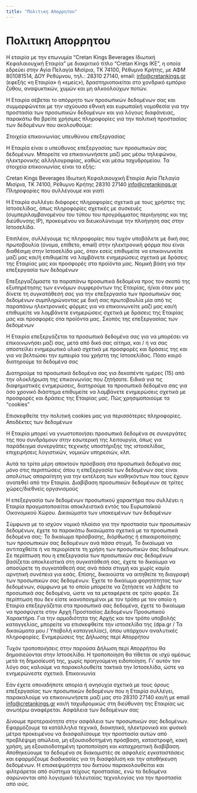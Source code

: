 ```yaml
---
title: "Πολιτικη Απορρητου"
---
```

# Πολιτικη Απορρητου

H εταιρία με την επωνυμία “Cretan Kings Beverages Ιδιωτική Κεφαλαιουχική Εταιρία” με διακριτικό τίτλο “Cretan Kings IKE”, η οποία εδρεύει στην Αγία Πελαγία Μισίρια, ΤΚ 74100, Ρέθυμνο Κρήτης, με ΑΦΜ 801081514, ΔΟΥ Ρεθύμνου, τηλ.: 28310 27140, email: info@cretankings.gr (εφεξής «η Εταιρία» ή «εμείς»), δραστηριοποιείται στο χονδρικό εμπόριο ζύθου, αναψυκτικών, χυμών και μη αλκοολούχων ποτών.

Η Εταιρία σέβεται το απόρρητο των προσωπικών δεδομένων σας και συμμορφώνεται με την ισχύουσα εθνική και ευρωπαϊκή νομοθεσία για την προστασία των προσωπικών δεδομένων και για λόγους διαφάνειας, παρακάτω θα βρείτε χρήσιμες πληροφορίες για την πολιτική προστασίας των δεδομένων που ακολουθούμε:

Στοιχεία επικοινωνίας υπευθύνου επεξεργασίας

Η Εταιρία είναι ο υπεύθυνος επεξεργασίας των προσωπικών σας δεδομένων. Μπορείτε να επικοινωνήσετε μαζί μας μέσω τηλεφώνου, ηλεκτρονικής αλληλογραφίας, καθώς και μέσω ταχυδρομείου. Τα στοιχεία επικοινωνίας είναι τα εξής:

Cretan Kings Beverages Ιδιωτική Κεφαλαιουχική Εταιρία
Αγία Πελαγία Μισίρια, ΤΚ 74100, Ρέθυμνο Κρήτης
28310 27140
info@cretankings.gr
Πληροφορίες που συλλέγουμε και γιατί

Η Εταιρία συλλέγει διάφορες πληροφορίες σχετικά με τους χρήστες της Ιστοσελίδας, όπως πληροφορίες σχετικές με συσκευές (συμπεριλαμβανομένου του τύπου του προγράμματος περιήγησης και της διεύθυνσης IP), προκειμένου να διευκολύνουμε την πλοήγηση σας στην Ιστοσελίδα.

Επιπλέον, συλλέγουμε τις πληροφορίες που τυχόν υποβάλετε με δική σας πρωτοβουλία (όνομα, επίθετο, email) στην ηλεκτρονική φόρμα που είναι διαθέσιμη στην Ιστοσελίδα μας, όταν εσείς επιθυμείτε να επικοινωνείτε μαζί μας και/ή επιθυμείτε να λαμβάνετε ενημερώσεις σχετικά με δράσεις της Εταιρίας μας και προσφορές στα προϊόντα μας.
Νομική βάση για την επεξεργασία των δεδομένων

Επεξεργαζόμαστε τα παραπάνω προσωπικά δεδομένα προς τον σκοπό της εξυπηρέτησης των εννόμων συμφερόντων της Εταιρίας, ή/και όταν μας δίνετε τη συγκατάθεσή σας για την επεξεργασία των προσωπικών σας δεδομένων συμπληρώνοντας με δική σας πρωτοβουλία μία από τις παραπάνω ηλεκτρονικές φόρμες για να επικοινωνείτε μαζί μας και/ή επιθυμείτε να λαμβάνετε ενημερώσεις σχετικά με δράσεις της Εταιρίας μας και προσφορές στα προϊόντα μας.
Σκοπός της επεξεργασίας των δεδομένων

Η Εταιρία επεξεργάζεται τα προσωπικά δεδομένα σας για να μπορέσει να επικοινωνήσει μαζί σας, μετά από δικό σας αίτημα, και / ή να σας αποστείλει ενημερωτικό υλικό σχετικά με προσφορές και δράσεις της και για να βελτιώσει την εμπειρία του χρήστη της Ιστοσελίδας.
Πόσο καιρό διατηρούμε τα δεδομένα σας

Διατηρούμε τα προσωπικά δεδομένα σας για δεκαπέντε ημέρες (15) από την ολοκλήρωση της επικοινωνίας που ζητήσατε. Ειδικά για τις διαφημιστικές ενημερώσεις, διατηρούμε τα προσωπικά δεδομένα σας για όσο χρονικό διάστημα επιθυμείτε να λαμβάνετε ενημερώσεις σχετικά με προσφορές και δράσεις της Εταιρίας μας.
Πώς χρησιμοποιούμε τα “cookies”

Επισκεφθείτε την πολιτική cookies μας για περισσότερες πληροφορίες.
Αποδέκτες των δεδομένων

Η Εταιρία μπορεί να γνωστοποιήσει προσωπικά δεδομένα σε συνεργάτες της που συνδράμουν στην εσωτερική της λειτουργία, όπως για παράδειγμα συνεργάτες τεχνικής υποστήριξης της ιστοσελίδας, επιχειρήσεις λογιστικών, νομικών υπηρεσιών, κλπ.

Αυτά τα τρίτα μέρη αποκτούν πρόσβαση στα προσωπικά δεδομένα σας μόνο στις περιπτώσεις όπου η επεξεργασία των δεδομένων σας είναι απολύτως απαραίτητη για την εκτέλεση των καθηκόντων που τους έχουν ανατεθεί από την Εταιρία.
Διαβίβαση προσωπικών δεδομένων σε τρίτες χώρες/διεθνείς οργανισμούς

Η επεξεργασία των δεδομένων προσωπικού χαρακτήρα που συλλέγει η Εταιρία πραγματοποιείται αποκλειστικά εντός του Ευρωπαϊκού Οικονομικού Χώρου.
Δικαιώματα των υποκειμένων των δεδομένων

Σύμφωνα με το ισχύον νομικό πλαίσιο για την προστασία των προσωπικών δεδομένων, έχετε τα παρακάτω δικαιώματα σχετικά με τα προσωπικά δεδομένα σας:
    Το δικαίωμα πρόσβασης, διόρθωσης ή επικαιροποίησης των προσωπικών σας δεδομένων ανά πάσα στιγμή.
    Το δικαίωμα να αντιταχθείτε ή να περιορίσετε τη χρήση των προσωπικών σας δεδομένων.
    Σε περίπτωση που η επεξεργασία των προσωπικών σας δεδομένων βασίζεται αποκλειστικά στη συγκατάθεσή σας, έχετε το δικαίωμα να αποσύρετε τη συγκατάθεσή σας ανά πάσα στιγμή και χωρίς καμία αρνητική συνέπεια για εσάς.
    Επίσης, δικαιούστε να αιτηθείτε τη διαγραφή των προσωπικών σας δεδομένων.
    Έχετε το δικαίωμα φορητότητας των δεδομένων, σύμφωνα με το οποίο μπορείτε να ζητήσετε να λάβετε τα προσωπικά σας δεδομένα, ώστε να τα μεταφέρετε σε τρίτο φορέα.
    Σε περίπτωση που δεν είστε ικανοποιημένοι με τον τρόπο με τον οποίο η Εταιρία επεξεργάζεται στα προσωπικά σας δεδομένα, έχετε το δικαίωμα να προσφύγετε στην Αρχή Προστασίας Δεδομένων Προσωπικού Χαρακτήρα. Για την αρμοδιότητα της Αρχής και τον τρόπο υποβολής καταγγελίας, μπορείτε να επισκεφθείτε την ιστοσελίδα της (dpa.gr / Τα δικαιώματα μου / Υποβολή καταγγελίας), όπου υπάρχουν αναλυτικές πληροφορίες.
Ενημερώσεις της Δήλωσης περί Απορρήτου

Τυχόν τροποποιήσεις στην παρούσα Δήλωση περί Απορρήτου θα δημοσιεύονται στην Ιστοσελίδα. Η τροποποίηση θα τίθεται σε ισχύ αμέσως μετά τη δημοσίευσή της, χωρίς προηγούμενη ειδοποίηση. Γι’ αυτόν τον λόγο σας καλούμε να παρακολουθείτε τακτικά την Ιστοσελίδα, ώστε να ενημερώνεστε σχετικά.
Επικοινωνία

Εάν έχετε οποιαδήποτε απορία ή ανησυχία σχετικά με τους όρους επεξεργασίας των προσωπικών δεδομένων που η Εταιρία συλλέγει, παρακαλούμε να επικοινωνήσετε μαζί μας στο 28310 27140 και/ή με email info@cretankings.gr και/ή ταχυδρομικώς στη διεύθυνση της Εταιρίας ως ανωτέρω αναφέρεται.
Ασφάλεια των δεδομένων σας

Δίνουμε προτεραιότητα στην ασφάλεια των προσωπικών σας δεδομένων. Εφαρμόζουμε τα κατάλληλα τεχνικά, διοικητικά, ηλεκτρονικά και φυσικά μέτρα προκειμένου να διασφαλίσουμε την προστασία αυτών από προβλέψιμη απώλεια, μη εξουσιοδοτημένη πρόσβαση, καταστροφή, κακή χρήση, μη εξουσιοδοτημένη τροποποίηση και καταχρηστική διαβίβαση. Αποθηκεύουμε τα δεδομένα σε διακομιστές σε ασφαλείς εγκαταστάσεις και εφαρμόζουμε διαδικασίες για τη διασφάλιση και την αποθήκευση δεδομένων. Η επισκεψιμότητα του δικτύου παρακολουθείται και φιλτράρεται από σύστημα τείχους προστασίας, ενώ τα δεδομένα σαρώνονται από λογισμικό τελευταίας τεχνολογίας για την προστασία από ιούς.

